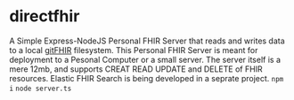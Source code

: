 # directfhir
A Simple Express-NodeJS Personal FHIR Server that reads and writes data to a local [gitFHIR](https://github.com/fhirfly/gitfhir) filesystem.  This Personal FHIR Server is meant for deployment to a Pesonal Computer or a small server.  The server itself is a mere 12mb, and supports CREAT READ UPDATE and DELETE of FHIR resources.  Elastic FHIR Search is being developed in a seprate project.
```npm i```
```node server.ts```
